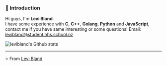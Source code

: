 ### 👋 Introduction

Hi guys, I'm **Levi Bland**.  
I have some experience with **C**, **C++**, **Golang**, **Python** and **JavaScript**, contact me if you have same interesting or some questions!
Email: levibland@student.hhs.school.nz

![levibland's Github stats](https://github-readme-stats.vercel.app/api?username=levibland&show_icons=true)




---
⭐️ From [Levi Bland](https://github.com/levibland)
